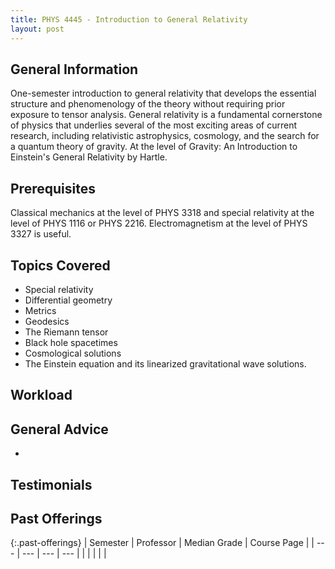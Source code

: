 ```yaml
---
title: PHYS 4445 - Introduction to General Relativity
layout: post
---
```


<link rel="stylesheet" href="../main.css">

## General Information

One-semester introduction to general relativity that develops the essential structure and phenomenology of the theory without requiring prior exposure to tensor analysis. General relativity is a fundamental cornerstone of physics that underlies several of the most exciting areas of current research, including relativistic astrophysics, cosmology, and the search for a quantum theory of gravity. At the level of Gravity: An Introduction to Einstein's General Relativity by Hartle.

## Prerequisites

Classical mechanics at the level of PHYS 3318 and special relativity at the level of PHYS 1116 or PHYS 2216. Electromagnetism at the level of PHYS 3327 is useful.

## Topics Covered

  - Special relativity
  - Differential geometry
  - Metrics
  - Geodesics
  - The Riemann tensor
  - Black hole spacetimes
  - Cosmological solutions
  - The Einstein equation and its linearized gravitational wave solutions.

## Workload



## General Advice

  - 

## Testimonials



## Past Offerings

{:.past-offerings}
| Semester | Professor | Median Grade | Course Page |
| --- | --- | --- | --- |
|  |  |  |  |
